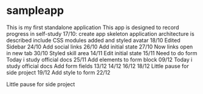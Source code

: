 # sampleapp
This is my first standalone application
This app is designed to record progress in self-study
17/10:
create app skeleton
application architecture is described
include CSS modules
added and styled avatar
18/10
Edited Sidebar
24/10
Add social links
26/10
Add initial state
27/10
Now links open in new tab
30/10
Styled skill area
14/11
Edit initial state
15/11
Need to do form
Today i study official docs
25/11
Add elements to form block
09/12
Today i study official docs
Add form fields
13/12
14/12
16/12
18/12
Little pause for side project
19/12
Add style to form
22/12

Little pause for side project
